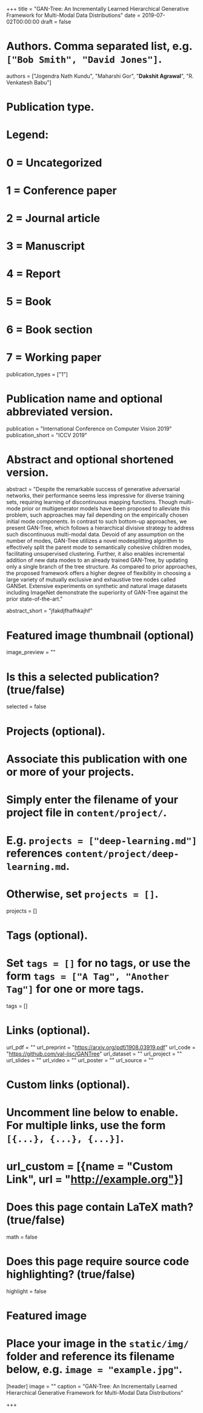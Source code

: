 +++
title = "GAN-Tree: An Incrementally Learned Hierarchical Generative Framework for Multi-Modal Data Distributions"
date = 2019-07-02T00:00:00
draft = false

# Authors. Comma separated list, e.g. `["Bob Smith", "David Jones"]`.
authors = ["Jogendra Nath Kundu", "Maharshi Gor", "**Dakshit Agrawal**", "R. Venkatesh Babu"]

# Publication type.
# Legend:
# 0 = Uncategorized
# 1 = Conference paper
# 2 = Journal article
# 3 = Manuscript
# 4 = Report
# 5 = Book
# 6 = Book section
# 7 = Working paper
publication_types = ["1"]

# Publication name and optional abbreviated version.
publication = "International Conference on Computer Vision 2019"
publication_short = "ICCV 2019"

# Abstract and optional shortened version.
abstract = "Despite the remarkable success of generative adversarial networks, their performance seems less impressive for diverse training sets, requiring learning of discontinuous mapping functions. Though multi-mode prior or multigenerator models have been proposed to alleviate this problem, such approaches may fail depending on the empirically chosen initial mode components. In contrast to such bottom-up approaches, we present GAN-Tree, which follows a hierarchical divisive strategy to address such discontinuous multi-modal data. Devoid of any assumption on the number of modes, GAN-Tree utilizes a novel modesplitting algorithm to effectively split the parent mode to semantically cohesive children modes, facilitating unsupervised clustering. Further, it also enables incremental addition of new data modes to an already trained GAN-Tree, by updating only a single branch of the tree structure. As compared to prior approaches, the proposed framework offers a higher degree of flexibility in choosing a large variety of mutually exclusive and exhaustive tree nodes called GANSet. Extensive experiments on synthetic and natural image datasets including ImageNet demonstrate the superiority of GAN-Tree against the prior state-of-the-art."

abstract_short = "jfakdjfhafhkajhf"

# Featured image thumbnail (optional)
image_preview = ""

# Is this a selected publication? (true/false)
selected = false

# Projects (optional).
#   Associate this publication with one or more of your projects.
#   Simply enter the filename of your project file in `content/project/`.
#   E.g. `projects = ["deep-learning.md"]` references `content/project/deep-learning.md`.
#   Otherwise, set `projects = []`.
projects = []

# Tags (optional).
#   Set `tags = []` for no tags, or use the form `tags = ["A Tag", "Another Tag"]` for one or more tags.
tags = []

# Links (optional).
url_pdf = ""
url_preprint = "https://arxiv.org/pdf/1908.03919.pdf"
url_code = "https://github.com/val-iisc/GANTree"
url_dataset = ""
url_project = ""
url_slides = ""
url_video = ""
url_poster = ""
url_source = ""

# Custom links (optional).
#   Uncomment line below to enable. For multiple links, use the form `[{...}, {...}, {...}]`.
# url_custom = [{name = "Custom Link", url = "http://example.org"}]

# Does this page contain LaTeX math? (true/false)
math = false

# Does this page require source code highlighting? (true/false)
highlight = false

# Featured image
# Place your image in the `static/img/` folder and reference its filename below, e.g. `image = "example.jpg"`.
[header]
image = ""
caption = "GAN-Tree: An Incrementally Learned Hierarchical Generative Framework for Multi-Modal Data Distributions"

+++